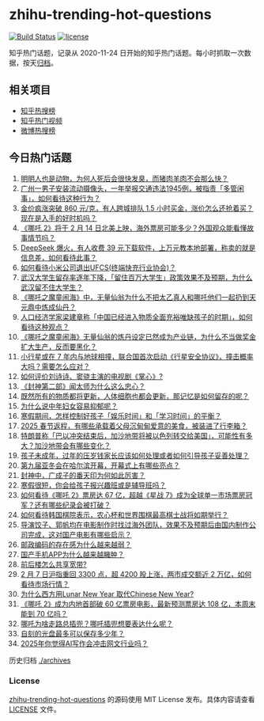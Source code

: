 # zhihu-trending-hot-questions

[![Build Status](https://github.com/justjavac/zhihu-trending-hot-questions/workflows/ci/badge.svg?branch=master)](https://github.com/justjavac/zhihu-trending-hot-questions/actions)
[![license](https://img.shields.io/github/license/justjavac/zhihu-trending-hot-questions)](https://github.com/justjavac/zhihu-trending-hot-questions/blob/master/LICENSE)

知乎热门话题，记录从 2020-11-24
日开始的知乎热门话题。每小时抓取一次数据，按天[归档](./archives)。

## 相关项目

- [知乎热搜榜](https://github.com/justjavac/zhihu-trending-top-search)
- [知乎热门视频](https://github.com/justjavac/zhihu-trending-hot-video)
- [微博热搜榜](https://github.com/justjavac/weibo-trending-hot-search)

## 今日热门话题

<!-- BEGIN -->
<!-- 最后更新时间 Sat Feb 08 2025 03:17:27 GMT+0800 (China Standard Time) -->

1. [明明人也是动物，为何人死后会很快发臭，而猪肉羊肉不会那么快？](https://www.zhihu.com/question/11283823014)
1. [广州一男子安装流动摄像头，一年举报交通违法1945例，被指责「多管闲事」，如何看待这种行为？](https://www.zhihu.com/question/11528722329)
1. [金价疯涨突破 860 元/克，有人跨城排队 1.5 小时买金，涨价怎么还抢着买？现在是入手的好时机吗？](https://www.zhihu.com/question/11439167955)
1. [《哪吒 2》将于 2 月 14 日北美上映，海外票房可能多少？外国观众能看懂故事情节吗？](https://www.zhihu.com/question/11502569565)
1. [DeepSeek 爆火，有人收费 39 元下载软件，上万元教本地部署，称卖的就是信息差，如何看待此事？](https://www.zhihu.com/question/11503671722)
1. [如何看待小米公司退出UFCS(终端快充行业协会)？](https://www.zhihu.com/question/11483419102)
1. [武汉大学生留存率逐年下降，「留住百万大学生」政策效果不及预期，为什么武汉留不住大学生？](https://www.zhihu.com/question/11430521880)
1. [《哪吒之魔童闹海》中，无量仙翁为什么不把太乙真人和哪吒他们一起扔到天元鼎中炼成仙丹？](https://www.zhihu.com/question/11208361733)
1. [人口经济学家梁建章称「中国已经进入物质全面充裕唯缺孩子的时期」，如何看待这种观点？](https://www.zhihu.com/question/11335085556)
1. [《哪吒之魔童闹海》无量仙翁的炼丹设定已然成为产业链，为什么不当做奖金扩大生产，反而要黑化？](https://www.zhihu.com/question/11144474861)
1. [小行星或在 7 年内与地球相撞，联合国首次启动《行星安全协议》，撞击概率大吗？需要怎么应对？](https://www.zhihu.com/question/11504893195)
1. [如何评价刘诗诗、窦骁主演的电视剧《掌心》?](https://www.zhihu.com/question/11326894198)
1. [《封神第二部》闻太师为什么这么忠心？](https://www.zhihu.com/question/10817438509)
1. [既然所有的物质都将更新，人体细胞也都会更新，那记忆是如何留存的呢？](https://www.zhihu.com/question/10270688049)
1. [为什么说中年妇女容易抑郁呢？](https://www.zhihu.com/question/8667161923)
1. [寒假期间，怎样控制好孩子「娱乐时间」和「学习时间」的平衡？](https://www.zhihu.com/question/9611493824)
1. [2025 春节返程，有哪些承载着父母沉甸甸爱意的美食，被装进了行李箱？](https://www.zhihu.com/question/11015322920)
1. [特朗普称「巴以冲突结束后，加沙地带将被以色列转交给美国」，可能性有多大？加沙地带会有哪些变化？](https://www.zhihu.com/question/11462700540)
1. [孩子未成年，过年的压岁钱家长应该如何处理或者如何引导孩子妥善处理？](https://www.zhihu.com/question/10155100209)
1. [第九届亚冬会在哈尔滨开幕，开幕式上有哪些亮点？](https://www.zhihu.com/question/11501614595)
1. [封神中，广成子的番天印为何如此厉害？](https://www.zhihu.com/question/639707713)
1. [寒假很短，你会给孩子报兴趣班或是辅导班吗？](https://www.zhihu.com/question/9895937039)
1. [如何看待《哪吒 2》票房达 67 亿，超越《星战 7》成为全球单一市场票房冠军？还有哪些纪录会被打破？](https://www.zhihu.com/question/11564229113)
1. [如何看待韩国棋院表示，农心杯和世界围棋最高棋士战将如期举行？](https://www.zhihu.com/question/11540018777)
1. [导演饺子、郭帆均在电影制作时找过海外团队，效果不及预期后由国内制作公司完成，这对国产电影有哪些启示？](https://www.zhihu.com/question/11431618323)
1. [邮政编码的存在感为什么越来越弱？](https://www.zhihu.com/question/780990391)
1. [国产手机APP为什么越来越臃肿？](https://www.zhihu.com/question/11380637888)
1. [前后楼怎么共享宽带?](https://www.zhihu.com/question/6675233083)
1. [2 月 7 日沪指重回 3300 点，超 4200 股上涨，两市成交额近 2 万亿，如何看待市场行情？](https://www.zhihu.com/question/11502489443)
1. [为什么西方用Lunar New Year 取代Chinese New Year?](https://www.zhihu.com/question/11047706645)
1. [《哪吒 2》成为内地首部破 60 亿票房电影，最新预测票房达 108 亿，本周末能到 70 亿吗？](https://www.zhihu.com/question/11448930364)
1. [哪吒为啥走路总插兜？哪吒插兜想要表达什么呢？](https://www.zhihu.com/question/11400950457)
1. [自刻的光盘最多可以保存多少年？](https://www.zhihu.com/question/269907437)
1. [2025年你觉得AI写作会冲击网文行业吗？](https://www.zhihu.com/question/11320815122)

<!-- END -->

历史归档 [./archives](./archives)

### License

[zhihu-trending-hot-questions](https://github.com/justjavac/zhihu-trending-hot-questions)
的源码使用 MIT License 发布。具体内容请查看 [LICENSE](./LICENSE) 文件。
